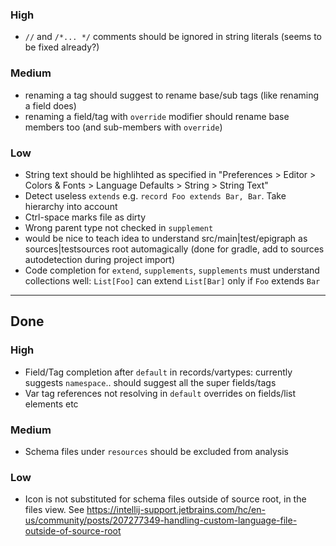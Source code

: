 ### High
- `//` and `/*... */` comments should be ignored in string literals (seems to be fixed already?)

### Medium
- renaming a tag should suggest to rename base/sub tags (like renaming a field does)
- renaming a field/tag with `override` modifier should rename base members too (and sub-members with `override`) 

### Low
- String text should be highlihted as specified in "Preferences > Editor > Colors & Fonts > Language Defaults > String > String Text"
- Detect useless `extends` e.g. `record Foo extends Bar, Bar`. Take hierarchy into account
- Ctrl-space marks file as dirty
- Wrong parent type not checked in `supplement`
- would be nice to teach idea to understand src/main|test/epigraph as sources|testsources root automagically (done for gradle, add to sources autodetection during project import)
- Code completion for `extend`, `supplements`, `supplements` must understand collections well: `List[Foo]` can extend `List[Bar]` only if `Foo` extends `Bar`

----
## Done
### High
- Field/Tag completion after `default` in records/vartypes: currently suggests `namespace`.. should suggest all the super fields/tags
- Var tag references not resolving in `default` overrides on fields/list elements etc

### Medium
- Schema files under `resources` should be excluded from analysis

### Low
- Icon is not substituted for schema files outside of source root, in the files view. See https://intellij-support.jetbrains.com/hc/en-us/community/posts/207277349-handling-custom-language-file-outside-of-source-root
